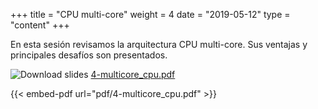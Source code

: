 +++
title = "CPU multi-core"
weight = 4
date = "2019-05-12"
type = "content"
+++

En esta sesión revisamos la arquitectura CPU multi-core.
Sus ventajas y principales desafíos son presentados.

![Download slides](../../images/pdf_web.png) [4-multicore_cpu.pdf](../../pdf/4-multicore_cpu.pdf)

{{< embed-pdf url="pdf/4-multicore_cpu.pdf" >}}